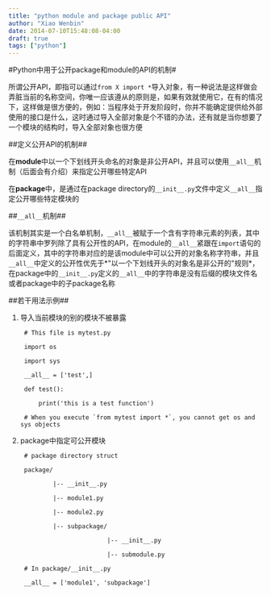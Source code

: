 ```yaml
---
title: "python module and package public API"
author: "Xiao Wenbin"
date: 2014-07-10T15:48:08-04:00
draft: true
tags: ["python"]
---
```


#Python中用于公开package和module的API的机制#

所谓公开API，即指可以通过`from X import *`导入对象，有一种说法是这样做会弄脏当前的名称空间，你唯一应该遵从的原则是，如果有效就使用它，在有的情况下，这样做是很方便的，例如：当程序处于开发阶段时，你并不能确定提供给外部使用的接口是什么，这时通过导入全部对象是个不错的办法，还有就是当你想要了一个模块的结构时，导入全部对象也很方便

##定义公开API的机制##

在**module**中以一个下划线开头命名的对象是非公开API，并且可以使用`__all__`机制（后面会有介绍）来指定公开哪些特定API

在**package**中，是通过在package directory的`__init__.py`文件中定义`__all__`指定公开哪些特定模块的

##`__all__`机制##

该机制其实是一个白名单机制，`__all__`被赋于一个含有字符串元素的列表，其中的字符串中罗列除了具有公开性的API，在module的`__all__`紧跟在`import`语句的后面定义，其中的字符串对应的是该module中可以公开的对象名称字符串，并且`__all__`中定义的公开性优先于*"以一个下划线开头的对象名是非公开的"规则*，在package中的`__init__.py`定义的`__all__`中的字符串是没有后缀的模块文件名或者package中的子package名称

##若干用法示例##

1. 导入当前模块的别的模块不被暴露

        # This file is mytest.py

        import os

        import sys

        __all__ = ['test',]

        def test():

            print('this is a test function')

        # When you execute `from mytest import *`, you cannot get os and sys objects

2. package中指定可公开模块

        # package directory struct

        package/

                |-- __init__.py

                |-- module1.py

                |-- module2.py

                |-- subpackage/

                               |-- __init__.py

                               |-- submodule.py

        # In package/__init__.py

        __all__ = ['module1', 'subpackage']
